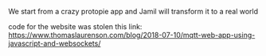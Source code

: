 We start from a crazy protopie app and Jamil will transform it to a real world 

code for the website was stolen this link:
https://www.thomaslaurenson.com/blog/2018-07-10/mqtt-web-app-using-javascript-and-websockets/
